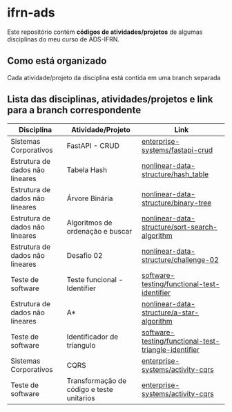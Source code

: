 # ifrn-ads
Este repositório contém **códigos de atividades/projetos** de algumas disciplinas do meu curso de ADS-IFRN.

## Como está organizado
Cada atividade/projeto da disciplina está contida em uma branch separada

## Lista das disciplinas, atividades/projetos e link para a branch correspondente
| Disciplina  | Atividade/Projeto | Link |
| ----------- | --------- | --------- |
| Sistemas Corporativos | FastAPI - CRUD | [enterprise-systems/fastapi-crud](https://github.com/Talismar/ifrn-ads/tree/enterpise-systems/fastapi-crud) |
| Estrutura de dados não lineares | Tabela Hash | [nonlinear-data-structure/hash_table](https://github.com/Talismar/ifrn-ads/tree/nonlinear-data-structure/hash_table) |
| Estrutura de dados não lineares | Árvore Binária | [nonlinear-data-structure/binary-tree](https://github.com/Talismar/ifrn-ads/tree/nonlinear-data-structure/binary-tree) |
| Estrutura de dados não lineares | Algoritmos de ordenação e buscar | [nonlinear-data-structure/sort-search-algorithm](https://github.com/Talismar/ifrn-ads/tree/nonlinear-data-structure/sort-search-algorithm) |
| Estrutura de dados não lineares | Desafio 02 | [nonlinear-data-structure/challenge-02](https://github.com/Talismar/ifrn-ads/tree/nonlinear-data-structure/challenge-02) |
| Teste de software | Teste funcional - Identifier | [software-testing/functional-test-identifier](https://github.com/Talismar/ifrn-ads/tree/software-testing/functional-test-identifier) |
| Estrutura de dados não lineares | A* | [nonlinear-data-structure/a-star-algorithm](https://github.com/Talismar/ifrn-ads/tree/nonlinear-data-structure/a-star-algorithm) |
| Teste de software | Identificador de triangulo | [software-testing/functional-test-triangle-identifier](https://github.com/Talismar/ifrn-ads/tree/software-testing/functional-test-triangle-identifier) |
| Sistemas Corporativos | CQRS | [enterprise-systems/activity-cqrs](https://github.com/Talismar/ifrn-ads/tree/enterpise-systems/activity-cqrs) |
| Teste de software | Transformação de código e teste unitarios | [enterprise-systems/activity-cqrs](https://github.com/Talismar/ifrn-ads/tree/software-testing/functional-test-project-01) |
